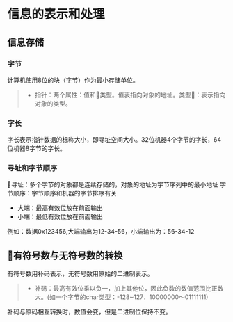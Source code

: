 # 信息的表示和处理
## 信息存储
### 字节
计算机使用8位的块（字节）作为最小存储单位。
> * 指针：两个属性：值和类型。值表指向对象的地址。类型：表示指向对象的类型。

### 字长
字长表示指针数据的标称大小，即寻址空间大小。32位机器4个字节的字长，64位机器8字节的字长。

### 寻址和字节顺序
寻址：多个字节的对象都是连续存储的，对象的地址为字节序列中的最小地址
字节顺序：字节顺序和机器的字节排序有关
- 大端：最高有效位放在前面输出
- 小端：最低有效位放在前面输出

例如：数据0x123456,大端输出为12-34-56，小端输出为：56-34-12

## 有符号数与无符号数的转换
有符号数用补码表示，无符号数用原始的二进制表示。
> * 补码：最高有效位乘以负一，加上其他位，因此负数的数值范围比正数大。(如一个字节的char类型：-128~127，10000000～01111111)

补码与原码相互转换时，数值会变，但是二进制位保持不变。